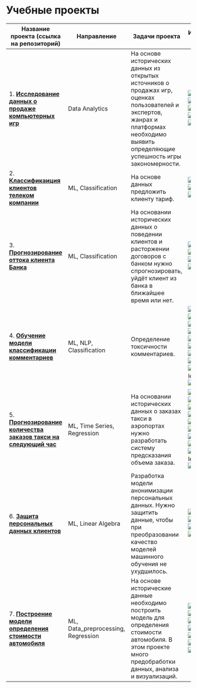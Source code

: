 # Учебные проекты

|Название проекта (ссылка на репозиторий)|Направление|Задачи проекта|Использованные библиотеки|Статус| 
|-|--------|---|---|----|
|1. [**Исследование данных о продаже компьютерных игр**](https://github.com/Vitaliy-Zaitsev/Educational_project_1_DA)|Data Analytics|На основе исторических данных из открытых источников о продажах игр, оценках пользователей и экспертов, жанрах и платформах необходимо выявить определяющие успешность игры закономерности.|![Python](https://img.shields.io/badge/python-3670A0?style=for-the-badge&logo=python&logoColor=ffdd54) ![Pandas](https://img.shields.io/badge/pandas-%23150458.svg?style=for-the-badge&logo=pandas&logoColor=white) ![NumPy](https://img.shields.io/badge/numpy-%23013243.svg?style=for-the-badge&logo=numpy&logoColor=white) ![Matplotlib](https://img.shields.io/badge/Matplotlib-%23ffffff.svg?style=for-the-badge&logo=Matplotlib&logoColor=black) ![SciPy](https://img.shields.io/badge/SciPy-%230C55A5.svg?style=for-the-badge&logo=scipy&logoColor=%white)|завершен|
|2. [**Классификаиция клиентов телеком компании**](https://github.com/Vitaliy-Zaitsev/Educational_project_2_ML_Classification)|ML, Classification|На основе данных предложить клиенту тариф.|![Python](https://img.shields.io/badge/python-3670A0?style=for-the-badge&logo=python&logoColor=ffdd54) ![Pandas](https://img.shields.io/badge/pandas-%23150458.svg?style=for-the-badge&logo=pandas&logoColor=white) ![scikit-learn](https://img.shields.io/badge/scikit--learn-%23F7931E.svg?style=for-the-badge&logo=scikit-learn&logoColor=white)|завершен|
|3. [**Прогнозирование оттока клиента Банка**](https://github.com/Vitaliy-Zaitsev/Educational_project_3_ML_Classification)|ML, Classification|На основании исторических данных о поведении клиентов и расторжении договоров с банком нужно спрогнозировать, уйдёт клиент из банка в ближайшее время или нет.|![Python](https://img.shields.io/badge/python-3670A0?style=for-the-badge&logo=python&logoColor=ffdd54) ![Pandas](https://img.shields.io/badge/pandas-%23150458.svg?style=for-the-badge&logo=pandas&logoColor=white)   ![scikit-learn](https://img.shields.io/badge/scikit--learn-%23F7931E.svg?style=for-the-badge&logo=scikit-learn&logoColor=white) ![NumPy](https://img.shields.io/badge/numpy-%23013243.svg?style=for-the-badge&logo=numpy&logoColor=white)|завершен|
|4. [**Обучение модели классификации комментариев**](https://github.com/Vitaliy-Zaitsev/Educational_project_4_ML_NLP)|ML, NLP, Classification|Определение токсичности комментариев.|![Python](https://img.shields.io/badge/python-3670A0?style=for-the-badge&logo=python&logoColor=ffdd54) ![Pandas](https://img.shields.io/badge/pandas-%23150458.svg?style=for-the-badge&logo=pandas&logoColor=white) ![scikit-learn](https://img.shields.io/badge/scikit--learn-%23F7931E.svg?style=for-the-badge&logo=scikit-learn&logoColor=white) ![NumPy](https://img.shields.io/badge/numpy-%23013243.svg?style=for-the-badge&logo=numpy&logoColor=white) ![Nltk](https://img.shields.io/badge/-Nltk-green?style=for-the-badge) ![re](https://img.shields.io/badge/-re-yellow?style=for-the-badge) ![PyTorch](https://img.shields.io/badge/PyTorch-%23EE4C2C.svg?style=for-the-badge&logo=PyTorch&logoColor=white) ![Transformers](https://img.shields.io/badge/-Transformers-blueviolet?style=for-the-badge) ![CatBoost](https://img.shields.io/badge/-CatBoost-blue?style=for-the-badge) ![Gensim](https://img.shields.io/badge/-Gensim-grey?style=for-the-badge) ![imbalanced-learn](https://img.shields.io/badge/-imbalanced--learn-red?style=for-the-badge) ![tqdm](https://img.shields.io/badge/-tqdm-succes?style=for-the-badge)|завершен|
|5. [**Прогнозирование количества заказов такси на следующий час**](https://github.com/Vitaliy-Zaitsev/Educational_project_5_ML_TimeSeries)| ML, Time Series, Regression|На основании исторических данных о заказах такси в аэропортах нужно разработать систему предсказания объема заказа.|![Python](https://img.shields.io/badge/python-3670A0?style=for-the-badge&logo=python&logoColor=ffdd54) ![Pandas](https://img.shields.io/badge/pandas-%23150458.svg?style=for-the-badge&logo=pandas&logoColor=white) ![scikit-learn](https://img.shields.io/badge/scikit--learn-%23F7931E.svg?style=for-the-badge&logo=scikit-learn&logoColor=white) ![NumPy](https://img.shields.io/badge/numpy-%23013243.svg?style=for-the-badge&logo=numpy&logoColor=white) ![Nltk](https://img.shields.io/badge/-Nltk-green?style=for-the-badge) ![re](https://img.shields.io/badge/-re-yellow?style=for-the-badge) ![PyTorch](https://img.shields.io/badge/PyTorch-%23EE4C2C.svg?style=for-the-badge&logo=PyTorch&logoColor=white) ![Transformers](https://img.shields.io/badge/-Transformers-green?style=for-the-badge) ![CatBoost](https://img.shields.io/badge/-CatBoost-blue?style=for-the-badge) ![Gensim](https://img.shields.io/badge/-Gensim-grey?style=for-the-badge) ![imbalanced-learn](https://img.shields.io/badge/-imbalanced--learn-red?style=for-the-badge) ![tqdm](https://img.shields.io/badge/-tqdm-succes?style=for-the-badge)|завершен|
|6. [**Защита персональных данных клиентов**](https://github.com/Vitaliy-Zaitsev/Educational_project_6_ML_Linear_algebra)|ML, Linear Algebra|Разработка модели анонимизации персональных данных. Нужно защитить данные, чтобы при преобразовании качество моделей машинного обучения не ухудшилось.|![Python](https://img.shields.io/badge/python-3670A0?style=for-the-badge&logo=python&logoColor=ffdd54) ![Pandas](https://img.shields.io/badge/pandas-%23150458.svg?style=for-the-badge&logo=pandas&logoColor=white) ![scikit-learn](https://img.shields.io/badge/scikit--learn-%23F7931E.svg?style=for-the-badge&logo=scikit-learn&logoColor=white) ![NumPy](https://img.shields.io/badge/numpy-%23013243.svg?style=for-the-badge&logo=numpy&logoColor=white) ![LaTeX](https://img.shields.io/badge/latex-%23008080.svg?style=for-the-badge&logo=latex&logoColor=white)|завершен|
|7. [**Построение модели определения стоимости автомобиля**](https://github.com/Vitaliy-Zaitsev/Educational_project_7_ML_Data_preprocessing)|ML, Data_preprocessing, Regression|На основе исторические данные необходимо построить модель для определения стоимости автомобиля. В этом проекте много предобработки данных, анализа и визуализаций.|![Python](https://img.shields.io/badge/python-3670A0?style=for-the-badge&logo=python&logoColor=ffdd54) ![Pandas](https://img.shields.io/badge/pandas-%23150458.svg?style=for-the-badge&logo=pandas&logoColor=white) ![scikit-learn](https://img.shields.io/badge/scikit--learn-%23F7931E.svg?style=for-the-badge&logo=scikit-learn&logoColor=white) ![NumPy](https://img.shields.io/badge/numpy-%23013243.svg?style=for-the-badge&logo=numpy&logoColor=white) ![Matplotlib](https://img.shields.io/badge/Matplotlib-%23ffffff.svg?style=for-the-badge&logo=Matplotlib&logoColor=black) ![CatBoost](https://img.shields.io/badge/-CatBoost-blue?style=for-the-badge) ![LightGBM](https://img.shields.io/badge/-LightGBM-orange?style=for-the-badge)|завершен|




